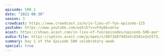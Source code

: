 ```yaml
---
episode: 500.1
date: "2021-08-30"
season: 3
crowdcast: https://www.crowdcast.io/e/in-lieu-of-fun-episode-125
youtube: https://www.youtube.com/watch?v=vF4y6kvanlw
acast: https://shows.acast.com/in-lieu-of-fun/episodes/episode-500-part-i-tim-miller
audio-file: https://sphinx.acast.com/p/open/s/6071b87945e5c6581e2e5575/e/612e9685eb5bf70014a48316/media.mp3
summary: Day 1 of the Episode 500 celebratory week
special: true
---
```

